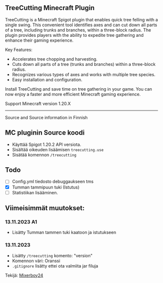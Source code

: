 ## TreeCutting Minecraft Plugin

TreeCutting is a Minecraft Spigot plugin that enables quick tree felling with a single swing. This convenient tool identifies axes and can cut down all parts of a tree, including trunks and branches, within a three-block radius. The plugin provides players with the ability to expedite tree gathering and enhance their gaming experience.

Key Features:
- Accelerates tree chopping and harvesting.
- Cuts down all parts of a tree (trunks and branches) within a three-block radius.
- Recognizes various types of axes and works with multiple tree species.
- Easy installation and configuration.

Install TreeCutting and save time on tree gathering in your game. You can now enjoy a faster and more efficient Minecraft gaming experience.

Support Minecraft version 1.20.X


---
Source and Source information in Finnish

## MC pluginin Source koodi

- Käyttää Spigot 1.20.2 API versiota. 
- Sisältää oikeuden lisäämisen `treecutting.use`
- Sisätää komennon `/treecutting`

## Todo
- [ ] Config.yml tiedosto debuggaukseen tms 
- [X] Tumman tammipuun tuki (Istutus)
- [ ] Statistiikan lisääminen.

## Viimeisimmät muutokset:

### 13.11.2023 A1
- Lisätty Tumman tammen tuki kaatoon ja istutukseen

### 13.11.2023
- Lisätty `/treecutting` komento: "version"
- Komennon väri: Oranssi
- `.gitignore` lisätty ettei ota valmiita jar filuja



Tekijä: [Mixerboy24](https://github.com/Mixerboy24)
